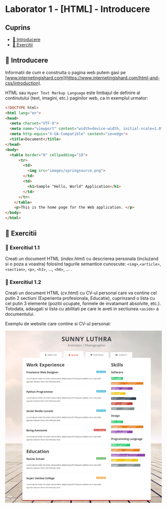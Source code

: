 # Laborator 1 - [HTML] - Introducere

## Cuprins

- [🦉 Introducere](#-Introducere)
- [🎢 Exercitii](##-Exercitii)

## 🦉 Introducere

Informatii de cum e construita o pagina web putem gasi pe [www.internetingishard.com](https://www.internetingishard.com/html-and-css/introduction).

HTML sau `Hyper Text Markup Language` este limbajul de definire al continutului (text, imagini, etc.) paginilor web, ca in exemplul urmator:

```HTML
<!DOCTYPE html>
<html lang="en">
<head>
  <meta charset="UTF-8">
  <meta name="viewport" content="width=device-width, initial-scale=1.0">
  <meta http-equiv="X-UA-Compatible" content="ie=edge">
  <title>Document</title>
</head>
<body>
  <table border="0" cellpadding="10">
      <tr>
        <td>
          <img src="images/springsource.png">
        </td>
        <td>
          <h1>Sample "Hello, World" Application</h1>
        </td>
      </tr>
    </table>
    <p>This is the home page for the Web application. </p>
</body>
</html>
```

## 🎢 Exercitii

### 💪 Exercitiul 1.1

Creati un document HTML (*index.html*) cu descrierea personala (incluzand si o poza a voastra) folosind tagurile semantice cunoscute: ``<img>``,``<article>``, ``<section>``, ``<p>``, ``<h1>``, …, ``<h6>``, … .

### 💪 Exercitiul 1.2

Creati un document HTML (*cv.html*) cu CV-ul personal care va contine cel putin 2 sectiuni (Experienta profesionala, Educatie), cuprinzand o lista cu cel putin 3 elemente (pozitii ocupate, formele de invatamant absolvite, etc.). Totodata, adaugati si lista cu abilitati pe care le aveti in sectiunea ``<aside>`` a documentului.

Exemplu de website care contine si CV-ul personal:

![Design website personal - resume](personal-website-resume.png)
